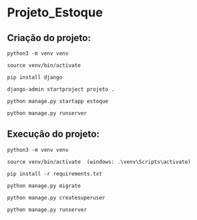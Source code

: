 # Projeto_Estoque

## Criação do projeto:

`python3 -m venv venv`

`source venv/bin/activate`

`pip install django`

`django-admin startproject projeto .`

`python manage.py startapp estoque`

`python manage.py runserver`


## Execução do projeto:

`python3 -m venv venv`

`source venv/bin/activate  (windows: .\venv\Scripts\activate)`

`pip install -r requirements.txt`

`python manage.py migrate`

`python manage.py createsuperuser`

`python manage.py runserver`